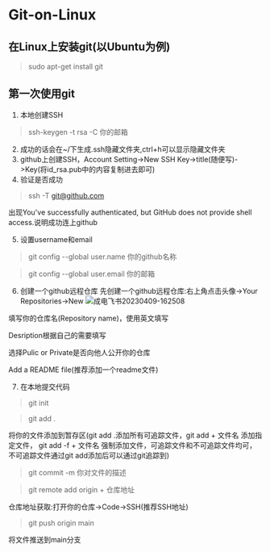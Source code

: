 # Git-on-Linux

## 在Linux上安装git(以Ubuntu为例)
> sudo apt-get install git

## 第一次使用git
1. 本地创建SSH
> ssh-keygen -t rsa -C 你的邮箱
2. 成功的话会在~/下生成.ssh隐藏文件夹,ctrl+h可以显示隐藏文件夹
3. github上创建SSH，Account Setting->New SSH Key->title(随便写)->Key(将id_rsa.pub中的内容复制进去即可)
4. 验证是否成功
> ssh -T git@github.com

出现You've successfully authenticated, but GitHub does not provide shell access.说明成功连上github

5. 设置username和email
> git config --global user.name 你的github名称

> git config --global user.email 你的邮箱
6. 创建一个github远程仓库
先创建一个github远程仓库:右上角点击头像->Your Repositories->New
![成电飞书20230409-162508](https://user-images.githubusercontent.com/90328028/230762401-f68697d7-86b3-490e-a030-8482af1157b0.png)

填写你的仓库名(Repository name)，使用英文填写

Desription根据自己的需要填写

选择Pulic or Private是否向他人公开你的仓库

Add a README file(推荐添加一个readme文件)

7. 在本地提交代码
> git init

> git add .

将你的文件添加到暂存区(git add .添加所有可追踪文件，git add + 文件名 添加指定文件， git add -f + 文件名 强制添加文件，可追踪文件和不可追踪文件均可，不可追踪文件通过git add添加后可以通过git追踪到)

> git commit -m 你对文件的描述

> git remote add origin + 仓库地址

仓库地址获取:打开你的仓库->Code->SSH(推荐SSH地址)

> git push origin main

将文件推送到main分支
